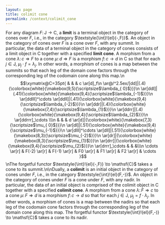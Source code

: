 ```yaml
---
layout: page
title: colimit cone
permalink: /context/colimit_cone
---
```

For any diagram $F \colon \mathsf{J} \to \mathsf{C}$, a **limit** is a terminal object in the category of cones over $F$, i.e., in the category $\textstyle{\int}\!{el}(-,F)}$.  An object in the category of cones over $F$ is a cone over $F$, with any summit. In particular, the data of a terminal object in the category of cones consists of a limit object in $\mathsf{C}$ together with a specified  **limit cone**.  A morphism from a cone $\lambda \colon c \Rightarrow F$ to a cone $\mu \colon d \Rightarrow F$ is a morphism $f \colon c \to d$ in $\mathsf{C}$ so that for each $j \in \mathsf{J}$, $\mu_j \cdot f = \lambda_j$. In other words, a morphism of cones is a map between the summits so that each leg of the domain cone factors  through the corresponding leg of the codomain cone along this map.\n$$\xymatrix@C=35pt{ & & & c \ar[d]_f\n \ar@/^2.5ex/[dd]|(.4){\colorbox{white}{\makebox(9,5){\scriptsize$\lambda_{ 0}$}}}\n   \ar[ddl]|(.41){\colorbox{white}{\makebox(9,4){\scriptsize$\lambda_{-1}$}}}\n    \ar[ddlll]^\cdots \ar[ddll]|(.41){\colorbox{white}{\makebox(9,4){\scriptsize$\lambda_{-2}$}}}\n     \ar[ddr]|(.4){\colorbox{white}{\makebox(7,4){\scriptsize$\lambda_{1}$}}}\n      \ar[ddrr]|(.4){\colorbox{white}{\makebox(9,4){\scriptsize$\lambda_{2}$}}}\n        \ar[ddrrr]_\cdots \\\n        & & & d \ar[d]|{\colorbox{white}{\makebox(7,3){\scriptsize$\mu_{ 0}$}}}\n         \ar[dl]|(.51){\colorbox{white}{\makebox(9,4){\scriptsize$\mu_{-1}$}}}\n          \ar[dlll]^\cdots \ar[dll]|(.51){\colorbox{white}{\makebox(8,3){\scriptsize$\mu_{-2}$}}}\n           \ar[dr]|{\colorbox{white}{\makebox(8,3){\scriptsize$\mu_{1}$}}}\n            \ar[drr]|{\colorbox{white}{\makebox(9,4){\scriptsize$\mu_{2}$}}}\n              \ar[drrr]_\cdots  & & &\\\n         \cdots \ar[r] & F(-2) \ar[r] & F(-1) \ar[r] & F0 \ar[r] & F1 \ar[r] & F2 \ar[r] & \cdots }$$\nThe forgetful functor $\textstyle{\int}\!{el}(-,F)} \to \mathsf{C}$ takes a cone to its summit.\n\nDually, a **colimit** is an initial object in the category of cones under $F$, i.e., in the category $\textstyle{\int}\!{el}(F,-)}$. An object in the category of cones under $F$ is a cone under $F$, with any nadir. In particular, the data of an initial object is comprised of the colimit object in $\mathsf{C}$ together with a specified  **colimit cone**. A morphism from a cone $\lambda \colon F \Rightarrow c$ to a cone $\mu \colon F \Rightarrow d$ is a morphism $f \colon c \to d$ so that for each $j \in \mathsf{J}$, $\mu_j = f \cdot \lambda_j$. In other words, a morphism of cones is a map between the nadirs so that each leg of the codomain cone factors through the corresponding leg of the domain cone along this map. The forgetful functor $\textstyle{\int}\!{el}(F,-)} \to \mathsf{C}$ takes a cone to its nadir.
